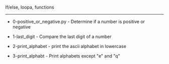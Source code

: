 If/else, loopa, functions


----------------------------------


- 0-positive_or_negative.py - Determine if a number is positive or negative


- 1-last_digit - Compare the last digit of a number


- 2-print_alphabet - print the ascii alphabet in lowercase


- 3-print_alphabt - Print alphabets except "e" and "q"


